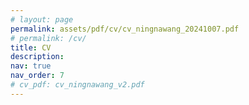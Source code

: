 ```yaml
---
# layout: page
permalink: assets/pdf/cv/cv_ningnawang_20241007.pdf
# permalink: /cv/
title: CV
description:
nav: true
nav_order: 7
# cv_pdf: cv_ningnawang_v2.pdf
---
```


<!-- ---
layout: cv
permalink: /cv/
title: cv
nav: true
nav_order: 4
cv_pdf: example_pdf.pdf
--- -->



